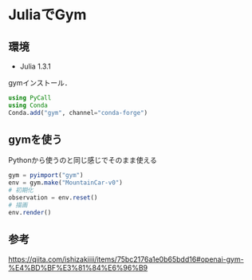 # JuliaでGym

## 環境

- Julia 1.3.1

gymインストール．
```julia
using PyCall
using Conda
Conda.add("gym", channel="conda-forge")
```

## gymを使う

Pythonから使うのと同じ感じでそのまま使える

```julia
gym = pyimport("gym")
env = gym.make("MountainCar-v0")
# 初期化
observation = env.reset()
# 描画
env.render()
```

## 参考
https://qiita.com/ishizakiiii/items/75bc2176a1e0b65bdd16#openai-gym-%E4%BD%BF%E3%81%84%E6%96%B9